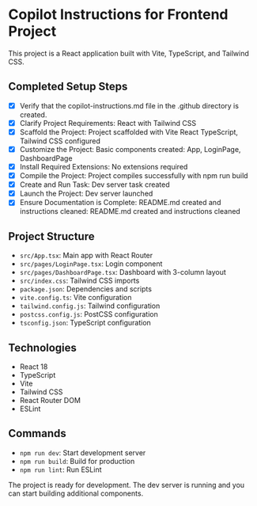 # Copilot Instructions for Frontend Project

This project is a React application built with Vite, TypeScript, and Tailwind CSS.

## Completed Setup Steps

- [x] Verify that the copilot-instructions.md file in the .github directory is created.
- [x] Clarify Project Requirements: React with Tailwind CSS
- [x] Scaffold the Project: Project scaffolded with Vite React TypeScript, Tailwind CSS configured
- [x] Customize the Project: Basic components created: App, LoginPage, DashboardPage
- [x] Install Required Extensions: No extensions required
- [x] Compile the Project: Project compiles successfully with npm run build
- [x] Create and Run Task: Dev server task created
- [x] Launch the Project: Dev server launched
- [x] Ensure Documentation is Complete: README.md created and instructions cleaned: README.md created and instructions cleaned

## Project Structure

- `src/App.tsx`: Main app with React Router
- `src/pages/LoginPage.tsx`: Login component
- `src/pages/DashboardPage.tsx`: Dashboard with 3-column layout
- `src/index.css`: Tailwind CSS imports
- `package.json`: Dependencies and scripts
- `vite.config.ts`: Vite configuration
- `tailwind.config.js`: Tailwind configuration
- `postcss.config.js`: PostCSS configuration
- `tsconfig.json`: TypeScript configuration

## Technologies

- React 18
- TypeScript
- Vite
- Tailwind CSS
- React Router DOM
- ESLint

## Commands

- `npm run dev`: Start development server
- `npm run build`: Build for production
- `npm run lint`: Run ESLint

The project is ready for development. The dev server is running and you can start building additional components.
